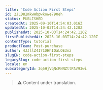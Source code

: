 ```yaml
---
title: 'Code Action First Steps'
id: 2JLD82mkwWbpwkowe790eh
status: PUBLISHED
createdAt: 2025-09-16T14:54:03.016Z
updatedAt: 2025-10-03T14:24:42.120Z
publishedAt: 2025-10-03T14:24:42.120Z
firstPublishedAt: 2025-10-03T14:24:42.120Z
contentType: tutorial
productTeam: Post-purchase
author: 4JJllZ4I71DHhIOaLOE3nz
slugEN: code-action-first-steps
legacySlug: code-action-first-steps
locale: en
subcategoryId: 3q6HjVqNcRNNZttPAV93wi
---
```


> ⚠️ Content under translation.
